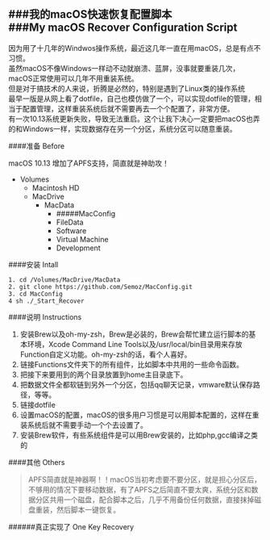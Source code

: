 ###我的macOS快速恢复配置脚本  
###My macOS Recover Configuration Script  
---

因为用了十几年的Windwos操作系统，最近这几年一直在用macOS，总是有点不习惯。  
虽然macOS不像Windows一样动不动就崩溃、蓝屏，没事就要重装几次，macOS正常使用可以几年不用重装系统。  
但是对于搞技术的人来说，折腾是必然的，特别是遇到了Linux类的操作系统  
最早一版是从网上看了dotfile，自己也模仿做了一个，可以实现dotfile的管理，相当于配置管理，这样重装系统后就不需要再去一个个配置了，非常方便。  
有一次10.13系统更新失败，导致无法重启。这个让我下决心一定要把macOS也弄的和Windows一样，实现数据存在另一个分区，系统分区可以随意重装。  

####准备 Before

macOS 10.13 增加了APFS支持，简直就是神助攻！

- Volumes
  - Macintosh HD
  - MacDrive 
    - MacData
      - #####MacConfig
      - FileData
      - Software
      - Virtual Machine
      - Development


####安装 Intall  
```
1. cd /Volumes/MacDrive/MacData
2. git clone https://github.com/Semoz/MacConfig.git
3. cd MacConfig
4 sh ./_Start_Recover
```
####说明 Instructions 
1. 安装Brew以及oh-my-zsh，Brew是必装的，Brew会帮忙建立运行脚本的基本环境，Xcode Command Line Tools以及/usr/local/bin目录用来存放Function自定义功能。oh-my-zsh的话，看个人喜好。  
2. 链接Functions文件夹下的所有组件，比如脚本中共用的一些命令函数。   
3. 把接下来要用到的两个目录放置到home主目录底下。  
4. 把数据文件全都软链到另外一个分区，包括qq聊天记录，vmware默认保存路径，等等。  
5. 链接dotfile
6. 设置macOS的配置，macOS的很多用户习惯是可以用脚本配置的，这样在重装系统后就不需要手动一个个去设置了。  
7. 安装Brew软件，有些系统组件是可以用Brew安装的，比如php,gcc编译之类的  

####其他 Others
>APFS简直就是神器啊！！macOS当初考虑要不要分区，就是担心分区后，不够用的情况下要移动数据，有了APFS之后简直不要太爽，系统分区和数据分区共用一个磁盘，配合脚本之后，几乎不用备份任何数据，直接抹掉磁盘重装，然后脚本一键恢复。  

######真正实现了 One Key Recovery